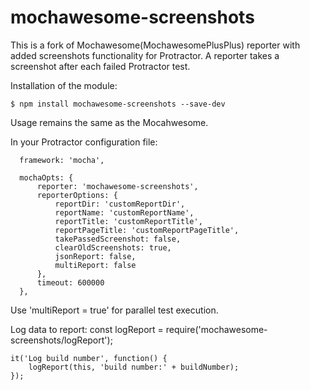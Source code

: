 # mochawesome-screenshots
This is a fork of Mochawesome(MochawesomePlusPlus) reporter with added screenshots functionality for Protractor.
A reporter takes a screenshot after each failed Protractor test.

Installation of the module:
```
$ npm install mochawesome-screenshots --save-dev
```

Usage remains the same as the Mocahwesome.

In your Protractor configuration file:
```
  framework: 'mocha',

  mochaOpts: {
      reporter: 'mochawesome-screenshots',
      reporterOptions: {
          reportDir: 'customReportDir',
          reportName: 'customReportName',
          reportTitle: 'customReportTitle',
          reportPageTitle: 'customReportPageTitle',
          takePassedScreenshot: false,
          clearOldScreenshots: true,
          jsonReport: false,
          multiReport: false
      },
      timeout: 600000
  },
```

Use 'multiReport = true' for parallel test execution.

Log data to report:
    const logReport = require('mochawesome-screenshots/logReport');

    it('Log build number', function() {
        logReport(this, 'build number:' + buildNumber);
    });